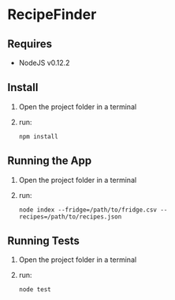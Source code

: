 # RecipeFinder

## Requires
- NodeJS v0.12.2

## Install
1.  Open the project folder in a terminal
2.  run:

    `npm install`

## Running the App
1.  Open the project folder in a terminal
2.  run:

    `node index --fridge=/path/to/fridge.csv --recipes=/path/to/recipes.json`

## Running Tests
1.  Open the project folder in a terminal
2.  run:

    `node test`

